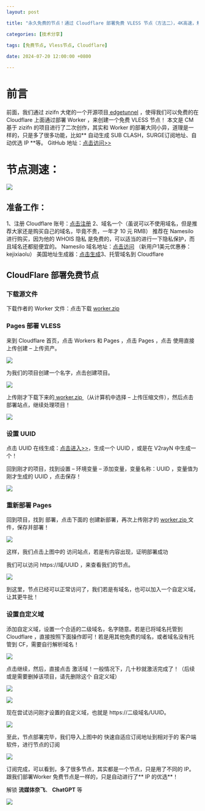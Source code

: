 ```yaml
---
layout: post

title: "永久免费的节点！通过 Cloudflare 部署免费 VLESS 节点（方法二），4K高速，解锁Netflix、ChatGPT"

categories: [技术分享]

tags: [免费节点, Vless节点, Cloudflare]
 
date: 2024-07-20 12:00:00 +0800

---
```


# **前言**

前面，我们通过 zizifn 大佬的一个开源项目[ edgetunnel](https://github.com/zizifn/edgetunnel) ，使得我们可以免费的在 Cloudflare 上面通过部署 Worker ，来创建一个免费 VLESS 节点！ 本文是 CM 基于 zizifn 的项目进行了二次创作，其实和 Worker 的部署大同小异，道理是一样的，只是多了很多功能，比如** 自动生成 SUB CLASH，SURGE订阅地址、自动优选 IP **等。
GitHub 地址：[点击访问&gt;&gt;](https://github.com/cmliu/edgetunnel)

# **节点测速：**

![](https://img.5205230.xyz/file/3f997229666cbbe133219.png)

## **准备工作：**

1、注册 Cloudflare 账号：[点击注册](https://dash.cloudflare.com/1fd6ef1f052a191089c7a5628aa6f5a7)
2、域名一个（虽说可以不使用域名，但是推荐大家还是购买自己的域名，毕竟不贵，一年才 10 元 RMB） 推荐在 Namesilo 进行购买，因为他的 WHOIS 隐私 是免费的，可以适当的进行一下隐私保护，而且域名还都挺便宜的。
Namesilo 域名地址：[点击访问](https://www.namesilo.com/?rid=fe81174he) （新用户1美元优惠券：kejixiaolu）
美国地址生成器：[点击生成](https://www.meiguodizhi.com/)3、托管域名到 Cloudflare

## **CloudFlare 部署免费节点**

### **下载源文件**

下载作者的 Worker 文件：点击下载 [worker.zip](https://raw.githubusercontent.com/cmliu/edgetunnel/main/worker.zip)

### **Pages 部署 VLESS**

来到 Cloudflare 首页，点击 Workers 和 Pages ，点击 Pages ，点击 使用直接上传创建 – 上传资产。

![](https://img.5205230.xyz/file/908636252c0e44d05d2fc.png)

为我们的项目创建一个名字，点击创建项目。

![](https://img.5205230.xyz/file/ca76e0f4a7dab669e6114.png)

上传刚才下载下来的[ worker.zip ](https://raw.githubusercontent.com/cmliu/edgetunnel/main/worker.zip)（从计算机中选择 – 上传压缩文件），然后点击 部署站点，继续处理项目！

![](https://img.5205230.xyz/file/5856f733036a9bbc95a8a.png)

### **设置 UUID**

点击 UUID 在线生成：[点击进入&gt;&gt;](https://1024tools.com/uuid/)，生成一个 UUID ，或是在 V2rayN 中生成一个！

回到刚才的项目，找到设置 – 环境变量 – 添加变量，变量名称：UUID ，变量值为刚才生成的 UUID ，点击保存！

![](https://img.5205230.xyz/file/9604fd29815f511679ff9.png)

### **重新部署 Pages**

回到项目，找到 部署，点击下面的 创建新部署，再次上传刚才的 [ worker.zip ](https://raw.githubusercontent.com/cmliu/edgetunnel/main/worker.zip)文件，保存并部署！

![](https://img.5205230.xyz/file/e8921f0bbfba6b49c6629.png)

这样，我们点击上图中的 访问站点，若是有内容出现，证明部署成功

我们可以访问 https://域/UUID ，来查看我们的节点。

![](https://img.5205230.xyz/file/23c29a4bc73d98f81ccf4.png)

到这里，节点已经可以正常访问了，我们若是有域名，也可以加入一个自定义域，让其更牛批！

### **设置自定义域**

添加自定义域，设置一个合适的二级域名，名字随意。若是已将域名托管到 Cloudflare ，直接按照下面操作即可！若是用其他免费的域名，或者域名没有托管到 CF，需要自行解析域名！

![](https://img.5205230.xyz/file/bbdf40db7f5634f149bd7.png)

点击继续，然后，直接点击 激活域！一般情况下，几十秒就激活完成了！（后续或是需要删掉该项目，请先删除这个 自定义域）

![](https://img.5205230.xyz/file/e9cab0c573bb1a571c8ba.png)

![](https://img.5205230.xyz/file/3e08e7a1e9062168317eb.png)

现在尝试访问刚才设置的自定义域，也就是 https://二级域名/UUID。

![](https://img.5205230.xyz/file/1d7c772b4d98afb26a13e.png)

至此，节点部署完毕，我们导入上图中的 快速自适应订阅地址到相对于的 客户端软件，进行节点的订阅

![](https://img.5205230.xyz/file/f6b6ba0f125fbeb0abdc4.png)

订阅完成，可以看到，多了很多节点，其实都是一个节点，只是用了不同的 IP。跟我们部署Worker 免费节点是一样的，只是自动进行了** IP 的优选**！

解锁 **流媒体奈飞**、 **ChatGPT** 等

![](https://img.5205230.xyz/file/dd704a9679e7e65a296cb.png)
